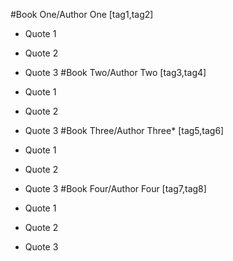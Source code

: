 #Book One/Author One
[tag1,tag2]

* Quote 1
* Quote 2
* Quote 3
#Book Two/Author Two
[tag3,tag4]

* Quote 1
* Quote 2
* Quote 3
#Book Three/Author Three*
[tag5,tag6]

* Quote 1
* Quote 2
* Quote 3
#Book Four/Author Four
[tag7,tag8]

* Quote 1
* Quote 2
* Quote 3